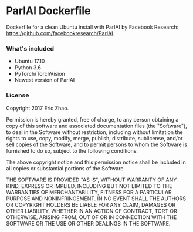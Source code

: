 # ParlAI Dockerfile
Dockerfile for a clean Ubuntu install with ParlAI by Facebook Research: https://github.com/facebookresearch/ParlAI.

### What's included
- Ubuntu 17.10
- Python 3.6
- PyTorch/TorchVision
- Newest version of ParlAI

### License
Copyright 2017 Eric Zhao.

Permission is hereby granted, free of charge, to any person obtaining a copy of this software and associated documentation files (the "Software"), to deal in the Software without restriction, including without limitation the rights to use, copy, modify, merge, publish, distribute, sublicense, and/or sell copies of the Software, and to permit persons to whom the Software is furnished to do so, subject to the following conditions:

The above copyright notice and this permission notice shall be included in all copies or substantial portions of the Software.

THE SOFTWARE IS PROVIDED "AS IS", WITHOUT WARRANTY OF ANY KIND, EXPRESS OR IMPLIED, INCLUDING BUT NOT LIMITED TO THE WARRANTIES OF MERCHANTABILITY, FITNESS FOR A PARTICULAR PURPOSE AND NONINFRINGEMENT. IN NO EVENT SHALL THE AUTHORS OR COPYRIGHT HOLDERS BE LIABLE FOR ANY CLAIM, DAMAGES OR OTHER LIABILITY, WHETHER IN AN ACTION OF CONTRACT, TORT OR OTHERWISE, ARISING FROM, OUT OF OR IN CONNECTION WITH THE SOFTWARE OR THE USE OR OTHER DEALINGS IN THE SOFTWARE.
